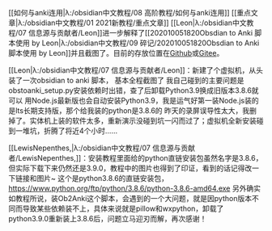 [[如何与anki连用|λ:/obsidian中文教程/08 高阶教程/如何与anki连用]] [[重点文章|λ:/obsidian中文教程/01 2021新教程/重点文章]]
[[Leon|λ:/obsidian中文教程/07 信息源与贡献者/Leon]]进一步解释了[[202010051820Obsdian to Anki 脚本使用 by Leon|λ:/obsidian中文教程/09 碎记/202010051820Obsdian to Anki 脚本使用 by Leon]]并且截图了。目前的存放位置在[Github](https://github.com/cyddgh/obsidian-anki-By-Leno)或[Gitee](https://gitee.com/cyddgi/obsidian-anki-By-Leno)。

[[Leon|λ:/obsidian中文教程/07 信息源与贡献者/Leon]]：新建了个虚拟机，从头装了一次obsidian to anki 脚本， 基本全程截图了
我自己碰到的主要问题是
obstoanki_setup.py安装依赖时出错，查了后卸载Python3.9换成旧版本3.8.6就可以
用Node.js最新版也会自动安装Python3.9，我是运气好第一装Node.js装的是lts长期支持版，那个给我装的python是3.8.6的
昨天的录屏误导性太大，我删掉了。实体机上装的软件太多，重新演示没碰到坑一闪而过了；虚拟机全新安装碰到一堆坑，折腾了将近4个小时......

[[LewisNepenthes,|λ:/obsidian中文教程/07 信息源与贡献者/LewisNepenthes,]]：安装教程里面给的python直链安装包虽然名字是3.8.6，但实际下载下来仍然还是3.9.0，教程中的图片也得到了印证，看到的话记得改一下链接和图片~
这个是python3.8.6的直链安装包，https://www.python.org/ftp/python/3.8.6/python-3.8.6-amd64.exe
另外确实如教程所说，装Ob2Anki这个脚本，会遇到的一个大问题，就是因python版本不同而导致某些依赖装不上，具体来说就是pillow和wxpython，卸载了python3.9.0重新装上3.8.6后，问题立马迎刃而解，再次感谢！